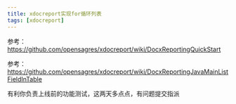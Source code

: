 ```yaml
---
title: xdocreport实现for循环列表
tags: [xdocreport]
---
```


参考：https://github.com/opensagres/xdocreport/wiki/DocxReportingQuickStart

参考：https://github.com/opensagres/xdocreport/wiki/DocxReportingJavaMainListFieldInTable

有利你负责上线前的功能测试，这两天多点点，有问题提交指派